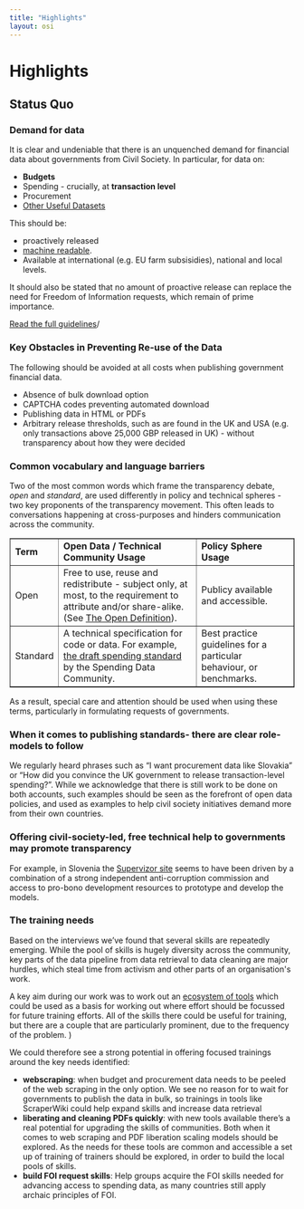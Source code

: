 ```yaml
---
title: "Highlights"
layout: osi
---
```


# Highlights

## Status Quo 

### Demand for data 

It is clear and undeniable that there is an unquenched demand for financial data about governments from Civil Society. In particular, for data on:

<ul>
	<li><strong>Budgets</strong></li>
	<li>Spending - crucially, at <strong> transaction level</strong></li>  
	<li> Procurement</li>
	<li><a href="http://openspending.org/resources/osi/other-handy-datasets.html">Other Useful Datasets</a></li>
</ul>

This should be:

* proactively released 
* [machine readable](machinereadfaq.html).
* Available at international (e.g. EU farm subsisidies), national and local levels.

It should also be stated that no amount of proactive release can replace the need for Freedom of Information requests, which remain of prime importance. 

[Read the full guidelines](http://openspending.org/resources/osi/appendix-open-budgets-open-data.html)/

### Key Obstacles in Preventing Re-use of the Data

The following should be avoided at all costs when publishing government financial data.

* Absence of bulk download option
* CAPTCHA codes preventing automated download
* Publishing data in HTML or PDFs
* Arbitrary release thresholds, such as are found in the UK and USA (e.g. only transactions above 25,000 GBP released in UK) - without transparency about how they were decided

### Common vocabulary and language barriers

Two of the most common words which frame the transparency debate, *open* and *standard*, are used differently in policy and technical spheres -two key proponents of the transparency movement. This often leads to conversations happening at cross-purposes and hinders communication across the community.

<table border="1">	
	<tr>
		<td><strong>Term</strong></td>
		<td><strong>Open Data / Technical Community Usage</strong></td>
		<td><strong>Policy Sphere Usage</strong></td>
	</tr>
	<tr><td>Open</td>
		<td>Free to use, reuse and redistribute - subject only, at most, to the requirement to attribute and/or share-alike. (See <a href="http://opendefinition.org/">The Open Definition</a>).</td>
		<td>Publicy available and accessible.</td>
	</tr>
	<tr><td>Standard</td>
		<td>A technical specification for code or data. For example, <a href="http://openspending.org/resources/standard/index.html">the draft spending standard</a> by the Spending Data Community.</td>
		<td>Best practice guidelines for a particular behaviour, or benchmarks.</td>
	</tr>
</table>

As a result, special care and attention should be used when using these terms, particularly in formulating requests of governments.

### When it comes to publishing standards- there are clear role-models to follow

We regularly heard phrases such as “I want procurement data like Slovakia” or “How did you convince the UK government to release transaction-level spending?”. While we acknowledge that there is still work to be done on both accounts, such examples should be seen as the forefront of open data policies, and used as examples to help civil society initiatives demand more from their own countries.

### Offering civil-society-led, free technical help to governments may promote transparency

For example, in Slovenia the [Supervizor site](https://www.kpk-rs.si/en/project-transparency/supervizor-73) seems to have been driven by a combination of a strong independent anti-corruption commission and access to pro-bono development resources to prototype and develop the models.

### The training needs

Based on the interviews we’ve found that several skills are repeatedly emerging. While the pool of skills is hugely diversity across the community, key parts of the data pipeline from data retrieval to data cleaning are major hurdles, which steal time from activism and other parts of an organisation's work.

A key aim during our work was to work out an [ecosystem of tools](tool-ecosystem.html) which could be used as a basis for working out where effort should be focussed for future training efforts. All of the skills there could be useful for training, but there are a couple that are particularly prominent, due to the frequency of the problem. </li>)

We could therefore see a strong potential in offering focused trainings around the key needs identified:
<ul>
	<li><strong>webscraping</strong>: when budget and procurement data needs to be peeled of the web scraping in the only option. We see no reason for to wait for governments to publish the data in bulk, so trainings in tools like ScraperWiki could help expand skills and increase data retrieval</li>
	<li><strong>liberating and cleaning PDFs quickly</strong>: with new tools available there’s a real potential for upgrading the skills of communities. Both when it comes to web scraping and PDF liberation scaling models should be explored. As the needs for these tools are common and accessible a set up of training of trainers should be explored, in order to build the local pools of skills.</li>
	<li><strong>build FOI request skills</strong>: Help groups acquire the FOI skills needed for advancing access to spending data, as many countries still apply archaic principles of FOI.</li>
</ul>


